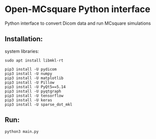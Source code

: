 # Open-MCsquare Python interface

Python interface to convert Dicom data and run MCsquare simulations

## Installation:

system libraries:
``` 
sudo apt install libmkl-rt
``` 

``` 
pip3 install -U pydicom
pip3 install -U numpy
pip3 install -U matplotlib
pip3 install -U Pillow
pip3 install -U PyQt5==5.14
pip3 install -U pyqtgraph
pip3 install -U tensorflow
pip3 install -U keras
pip3 install -U sparse_dot_mkl
```

## Run:

```
python3 main.py
```


